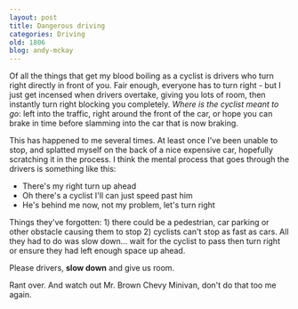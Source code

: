 ```yaml
---
layout: post
title: Dangerous driving
categories: Driving
old: 1806
blog: andy-mckay
---
```

Of all the things that get my blood boiling as a cyclist is drivers who turn right directly in front of you. Fair enough, everyone has to turn right - but I just get incensed when drivers overtake, giving you lots of room, then instantly turn right blocking you completely. <em>Where is the cyclist meant to go</em>: left into the traffic, right around the front of the car, or hope you can brake in time before slamming into the car that is now braking.

This has happened to me several times. At least once I've been unable to stop, and splatted myself on the back of a nice expensive car, hopefully scratching it in the process. I think the mental process that goes through the drivers is something like this:
<ul>
	<li>There's my right turn up ahead</li>
	<li>Oh there's a cyclist I'll can just speed past him</li>
	<li>He's behind me now, not my problem, let's turn right</li>
</ul>

Things they've forgotten: 1) there could be a pedestrian, car parking or other obstacle causing them to stop 2) cyclists can't stop as fast as cars. All they had to do was slow down... wait for the cyclist to pass then turn right or ensure they had left enough space up ahead.
	
Please drivers, <strong>slow down</strong> and give us room.

Rant over. And watch out Mr. Brown Chevy Minivan, don't do that too me again.
